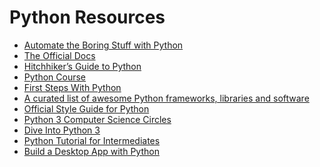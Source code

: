 # Python Resources

<ul>
<li><a href="https://automatetheboringstuff.com">Automate the Boring Stuff with Python</a></li>
<li><a href="https://docs.python.org/3/">The Official Docs</a></li>
<li><a href="https://docs.python-guide.org/">Hitchhiker’s Guide to Python</a></li>
<li><a href="https://www.python-course.eu">Python Course</a></li>
<li><a href="https://realpython.com/learn/python-first-steps/">First Steps With Python</a></li>
<li><a href="https://github.com/vinta/awesome-python">A curated list of awesome Python frameworks, libraries and software</a></li>
<li><a href="https://peps.python.org/pep-0008/">Official Style Guide for Python</a></li>
<li><a href="https://cscircles.cemc.uwaterloo.ca/">Python 3 Computer Science Circles</a></li>
<li><a href="https://www.diveintopython3.net/">Dive Into Python 3</a></li>
<li><a href="https://pythonbasics.org/">Python Tutorial for Intermediates</a></li>
<li><a href="https://pythonpyqt.com/">Build a Desktop App with Python</a></li>
</ul>